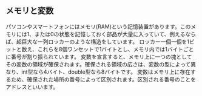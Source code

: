 ## メモリと変数
パソコンやスマートフォンにはメモリ(RAM)という記憶装置があります。このメモリには1、または0の状態を記憶しておく部品が大量に入っていて、例えるならば、超巨大な一列ロッカーのような構造をしています。
ロッカー一個一個を1ビットと数え、これらを8個ワンセットで1バイトとし、メモリ内では1バイトごとに番号が割り振られています。
変数を宣言すると、メモリ上に一つの塊としてその変数の領域が確保されます。確保される領域の広さは、変数の型によって異なり、int型なら4バイト、double型なら8バイトです。
変数はメモリ上に存在するため、確保された場所の番号によって区別されます。区別される番号のことをアドレスといいます。
